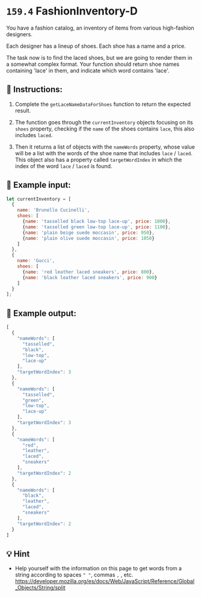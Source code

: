 # `159.4` FashionInventory-D

You have a fashion catalog, an inventory of items from various high-fashion designers.

Each designer has a lineup of shoes. Each shoe has a name and a price.

The task now is to find the laced shoes, but we are going to render them in a somewhat complex format. Your function should return shoe names containing 'lace' in them, and indicate which word contains 'lace'.

## 📝 Instructions:

1. Complete the `getLaceNameDataForShoes` function to return the expected result.

2. The function goes through the `currentInventory` objects focusing on its `shoes` property, checking if the `name` of the shoes contains `lace`, this also includes `laced`.

3. Then it returns a list of objects with the `nameWords` property, whose value will be a list with the words of the shoe name that includes `lace` / `laced`. This object also has a property called `targetWordIndex` in which the index of the word `lace` / `laced` is found.

## 📎 Example input:

```js
let currentInventory = [
  {
    name: 'Brunello Cucinelli',
    shoes: [
      {name: 'tasselled black low-top lace-up', price: 1000},
      {name: 'tasselled green low-top lace-up', price: 1100},
      {name: 'plain beige suede moccasin', price: 950},
      {name: 'plain olive suede moccasin', price: 1050}
    ]
  },
  {
    name: 'Gucci',
    shoes: [
      {name: 'red leather laced sneakers', price: 800},
      {name: 'black leather laced sneakers', price: 900}
    ]
  }
];
```

## 📎 Example output:

```js
[
  {
    "nameWords": [
      "tasselled",
      "black",
      "low-top",
      "lace-up"
    ],
    "targetWordIndex": 3
  },
  {
    "nameWords": [
      "tasselled",
      "green",
      "low-top",
      "lace-up"
    ],
    "targetWordIndex": 3
  },
  {
    "nameWords": [
      "red",
      "leather",
      "laced",
      "sneakers"
    ],
    "targetWordIndex": 2
  },
  {
    "nameWords": [
      "black",
      "leather",
      "laced",
      "sneakers"
    ],
    "targetWordIndex": 2
  }
]
```

## 💡 Hint

+ Help yourself with the information on this page to get words from a string according to spaces `" "`, commas `,` , etc. https://developer.mozilla.org/es/docs/Web/JavaScript/Reference/Global_Objects/String/split
